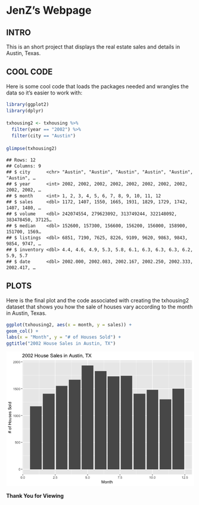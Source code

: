 **JenZ’s Webpage**
================

## INTRO

This is an short project that displays the real estate sales and details
in Austin, Texas.

## COOL CODE

Here is some cool code that loads the packages needed and wrangles the
data so it’s easier to work with:

``` r
library(ggplot2)
library(dplyr)

txhousing2 <- txhousing %>% 
  filter(year == "2002") %>% 
  filter(city == "Austin")

glimpse(txhousing2)
```

    ## Rows: 12
    ## Columns: 9
    ## $ city      <chr> "Austin", "Austin", "Austin", "Austin", "Austin", "Austin", …
    ## $ year      <int> 2002, 2002, 2002, 2002, 2002, 2002, 2002, 2002, 2002, 2002, …
    ## $ month     <int> 1, 2, 3, 4, 5, 6, 7, 8, 9, 10, 11, 12
    ## $ sales     <dbl> 1172, 1407, 1550, 1665, 1931, 1829, 1729, 1742, 1407, 1480, …
    ## $ volume    <dbl> 242074554, 279623092, 313749244, 322148092, 383478450, 37125…
    ## $ median    <dbl> 152600, 157300, 156600, 156200, 156000, 158900, 151700, 1569…
    ## $ listings  <dbl> 6851, 7190, 7625, 8226, 9109, 9620, 9863, 9843, 9854, 9747, …
    ## $ inventory <dbl> 4.4, 4.6, 4.9, 5.3, 5.8, 6.1, 6.3, 6.3, 6.3, 6.2, 5.9, 5.7
    ## $ date      <dbl> 2002.000, 2002.083, 2002.167, 2002.250, 2002.333, 2002.417, …

## PLOTS

Here is the final plot and the code associated with creating the
txhousing2 dataset that shows you how the sale of houses vary according
to the month in Austin, Texas.

``` r
ggplot(txhousing2, aes(x = month, y = sales)) +
geom_col() + 
labs(x = "Month", y = "# of Houses Sold") +
ggtitle("2002 House Sales in Austin, TX")
```

![](README_files/figure-gfm/housesales.png)<!-- -->

**Thank You for Viewing**

